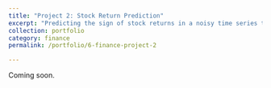 ```yaml
---
title: "Project 2: Stock Return Prediction"
excerpt: "Predicting the sign of stock returns in a noisy time series tabular dataset"
collection: portfolio
category: finance
permalink: /portfolio/6-finance-project-2

---
```


Coming soon. 